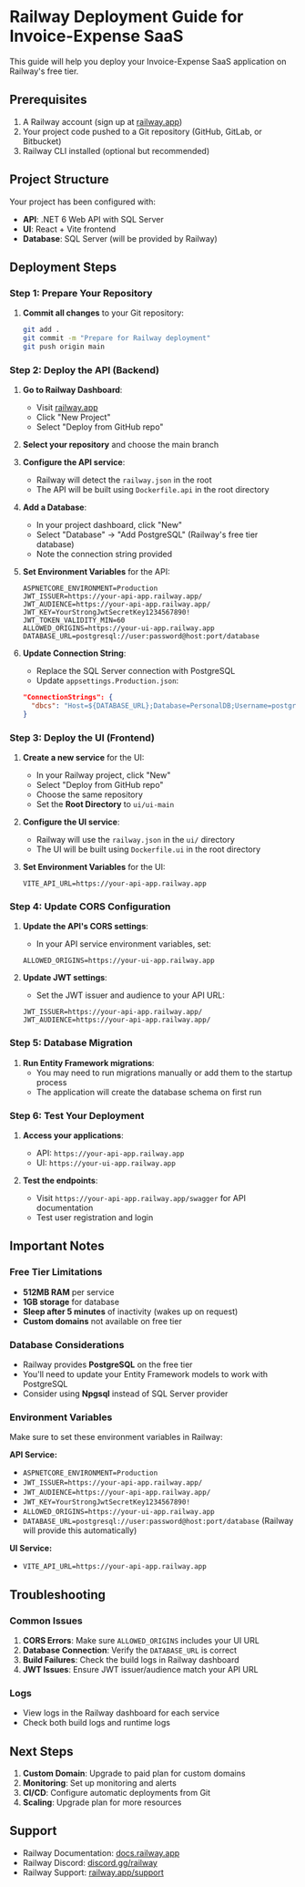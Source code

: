 # Railway Deployment Guide for Invoice-Expense SaaS

This guide will help you deploy your Invoice-Expense SaaS application on Railway's free tier.

## Prerequisites

1. A Railway account (sign up at [railway.app](https://railway.app))
2. Your project code pushed to a Git repository (GitHub, GitLab, or Bitbucket)
3. Railway CLI installed (optional but recommended)

## Project Structure

Your project has been configured with:
- **API**: .NET 6 Web API with SQL Server
- **UI**: React + Vite frontend
- **Database**: SQL Server (will be provided by Railway)

## Deployment Steps

### Step 1: Prepare Your Repository

1. **Commit all changes** to your Git repository:
   ```bash
   git add .
   git commit -m "Prepare for Railway deployment"
   git push origin main
   ```

### Step 2: Deploy the API (Backend)

1. **Go to Railway Dashboard**:
   - Visit [railway.app](https://railway.app)
   - Click "New Project"
   - Select "Deploy from GitHub repo"

2. **Select your repository** and choose the main branch

3. **Configure the API service**:
   - Railway will detect the `railway.json` in the root
   - The API will be built using `Dockerfile.api` in the root directory

4. **Add a Database**:
   - In your project dashboard, click "New"
   - Select "Database" → "Add PostgreSQL" (Railway's free tier database)
   - Note the connection string provided

5. **Set Environment Variables** for the API:
   ```
   ASPNETCORE_ENVIRONMENT=Production
   JWT_ISSUER=https://your-api-app.railway.app/
   JWT_AUDIENCE=https://your-api-app.railway.app/
   JWT_KEY=YourStrongJwtSecretKey1234567890!
   JWT_TOKEN_VALIDITY_MIN=60
   ALLOWED_ORIGINS=https://your-ui-app.railway.app
   DATABASE_URL=postgresql://user:password@host:port/database
   ```

6. **Update Connection String**:
   - Replace the SQL Server connection with PostgreSQL
   - Update `appsettings.Production.json`:
   ```json
   "ConnectionStrings": {
     "dbcs": "Host=${DATABASE_URL};Database=PersonalDB;Username=postgres;Password=your-password;"
   }
   ```

### Step 3: Deploy the UI (Frontend)

1. **Create a new service** for the UI:
   - In your Railway project, click "New"
   - Select "Deploy from GitHub repo"
   - Choose the same repository
   - Set the **Root Directory** to `ui/ui-main`

2. **Configure the UI service**:
   - Railway will use the `railway.json` in the `ui/` directory
   - The UI will be built using `Dockerfile.ui` in the root directory

3. **Set Environment Variables** for the UI:
   ```
   VITE_API_URL=https://your-api-app.railway.app
   ```

### Step 4: Update CORS Configuration

1. **Update the API's CORS settings**:
   - In your API service environment variables, set:
   ```
   ALLOWED_ORIGINS=https://your-ui-app.railway.app
   ```

2. **Update JWT settings**:
   - Set the JWT issuer and audience to your API URL:
   ```
   JWT_ISSUER=https://your-api-app.railway.app/
   JWT_AUDIENCE=https://your-api-app.railway.app/
   ```

### Step 5: Database Migration

1. **Run Entity Framework migrations**:
   - You may need to run migrations manually or add them to the startup process
   - The application will create the database schema on first run

### Step 6: Test Your Deployment

1. **Access your applications**:
   - API: `https://your-api-app.railway.app`
   - UI: `https://your-ui-app.railway.app`

2. **Test the endpoints**:
   - Visit `https://your-api-app.railway.app/swagger` for API documentation
   - Test user registration and login

## Important Notes

### Free Tier Limitations

- **512MB RAM** per service
- **1GB storage** for database
- **Sleep after 5 minutes** of inactivity (wakes up on request)
- **Custom domains** not available on free tier

### Database Considerations

- Railway provides **PostgreSQL** on the free tier
- You'll need to update your Entity Framework models to work with PostgreSQL
- Consider using **Npgsql** instead of SQL Server provider

### Environment Variables

Make sure to set these environment variables in Railway:

**API Service:**
- `ASPNETCORE_ENVIRONMENT=Production`
- `JWT_ISSUER=https://your-api-app.railway.app/`
- `JWT_AUDIENCE=https://your-api-app.railway.app/`
- `JWT_KEY=YourStrongJwtSecretKey1234567890!`
- `ALLOWED_ORIGINS=https://your-ui-app.railway.app`
- `DATABASE_URL=postgresql://user:password@host:port/database` (Railway will provide this automatically)

**UI Service:**
- `VITE_API_URL=https://your-api-app.railway.app`

## Troubleshooting

### Common Issues

1. **CORS Errors**: Make sure `ALLOWED_ORIGINS` includes your UI URL
2. **Database Connection**: Verify the `DATABASE_URL` is correct
3. **Build Failures**: Check the build logs in Railway dashboard
4. **JWT Issues**: Ensure JWT issuer/audience match your API URL

### Logs

- View logs in the Railway dashboard for each service
- Check both build logs and runtime logs

## Next Steps

1. **Custom Domain**: Upgrade to paid plan for custom domains
2. **Monitoring**: Set up monitoring and alerts
3. **CI/CD**: Configure automatic deployments from Git
4. **Scaling**: Upgrade plan for more resources

## Support

- Railway Documentation: [docs.railway.app](https://docs.railway.app)
- Railway Discord: [discord.gg/railway](https://discord.gg/railway)
- Railway Support: [railway.app/support](https://railway.app/support)
